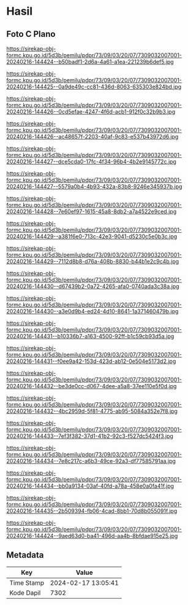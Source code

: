 # Hasil

## Foto C Plano

https://sirekap-obj-formc.kpu.go.id/5d3b/pemilu/pdpr/73/09/03/20/07/7309032007001-20240216-144424--b50badf1-2d6a-4a61-a1ea-221239b6def5.jpg

https://sirekap-obj-formc.kpu.go.id/5d3b/pemilu/pdpr/73/09/03/20/07/7309032007001-20240216-144425--0a9de49c-cc81-436d-8063-635303e824bd.jpg

https://sirekap-obj-formc.kpu.go.id/5d3b/pemilu/pdpr/73/09/03/20/07/7309032007001-20240216-144426--0cd5efae-4247-4f6d-acb1-912f0c32b9b3.jpg

https://sirekap-obj-formc.kpu.go.id/5d3b/pemilu/pdpr/73/09/03/20/07/7309032007001-20240216-144426--ac48657f-2203-40af-9c83-e537b43972d6.jpg

https://sirekap-obj-formc.kpu.go.id/5d3b/pemilu/pdpr/73/09/03/20/07/7309032007001-20240216-144427--dce5cda0-17fc-4f34-96b4-4b2e9145772c.jpg

https://sirekap-obj-formc.kpu.go.id/5d3b/pemilu/pdpr/73/09/03/20/07/7309032007001-20240216-144427--5579a0b4-4b93-432a-83b8-9246e345937b.jpg

https://sirekap-obj-formc.kpu.go.id/5d3b/pemilu/pdpr/73/09/03/20/07/7309032007001-20240216-144428--7e60ef97-1615-45a8-8db2-a7a4522e9ced.jpg

https://sirekap-obj-formc.kpu.go.id/5d3b/pemilu/pdpr/73/09/03/20/07/7309032007001-20240216-144429--a381f6e0-713c-42e3-9041-d5230c5e0b3c.jpg

https://sirekap-obj-formc.kpu.go.id/5d3b/pemilu/pdpr/73/09/03/20/07/7309032007001-20240216-144429--7112d8b8-d76a-408b-8830-b44b1e2c9c4b.jpg

https://sirekap-obj-formc.kpu.go.id/5d3b/pemilu/pdpr/73/09/03/20/07/7309032007001-20240216-144430--d67439b2-0a72-4265-afa0-0740ada3c38a.jpg

https://sirekap-obj-formc.kpu.go.id/5d3b/pemilu/pdpr/73/09/03/20/07/7309032007001-20240216-144430--a3e0d9b4-ed24-4d10-8641-1a371460479b.jpg

https://sirekap-obj-formc.kpu.go.id/5d3b/pemilu/pdpr/73/09/03/20/07/7309032007001-20240216-144431--b10336b7-a163-4500-92ff-b1c59cb93d5a.jpg

https://sirekap-obj-formc.kpu.go.id/5d3b/pemilu/pdpr/73/09/03/20/07/7309032007001-20240216-144431--f0ee9a42-153d-423d-ab12-0e504e5173d2.jpg

https://sirekap-obj-formc.kpu.go.id/5d3b/pemilu/pdpr/73/09/03/20/07/7309032007001-20240216-144432--be3de0cc-d067-4dee-a5a8-37ee110e5f0d.jpg

https://sirekap-obj-formc.kpu.go.id/5d3b/pemilu/pdpr/73/09/03/20/07/7309032007001-20240216-144432--4bc2959d-5f81-4775-ab95-5084a352e7f8.jpg

https://sirekap-obj-formc.kpu.go.id/5d3b/pemilu/pdpr/73/09/03/20/07/7309032007001-20240216-144433--7ef3f382-37d1-41b2-92c3-f527dc5424f3.jpg

https://sirekap-obj-formc.kpu.go.id/5d3b/pemilu/pdpr/73/09/03/20/07/7309032007001-20240216-144434--7e8c217c-a6b3-49ce-92a3-df77585791aa.jpg

https://sirekap-obj-formc.kpu.go.id/5d3b/pemilu/pdpr/73/09/03/20/07/7309032007001-20240216-144434--bb0a9134-03af-40fd-a78a-458e0a0fa41f.jpg

https://sirekap-obj-formc.kpu.go.id/5d3b/pemilu/pdpr/73/09/03/20/07/7309032007001-20240216-144435--2b509394-fb06-4cad-8bb1-70d8b055091f.jpg

https://sirekap-obj-formc.kpu.go.id/5d3b/pemilu/pdpr/73/09/03/20/07/7309032007001-20240216-144424--9aed63d0-ba41-496d-aa4b-8bfdae915e25.jpg


## Metadata

| Key        | Value               |
| ---------- | ------------------- |
| Time Stamp | 2024-02-17 13:05:41 |
| Kode Dapil | 7302                |



